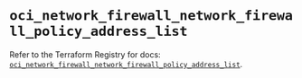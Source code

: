 # `oci_network_firewall_network_firewall_policy_address_list`

Refer to the Terraform Registry for docs: [`oci_network_firewall_network_firewall_policy_address_list`](https://registry.terraform.io/providers/oracle/oci/7.19.0/docs/resources/network_firewall_network_firewall_policy_address_list).
